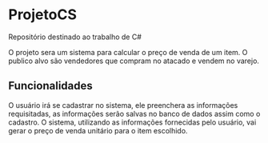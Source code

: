 # ProjetoCS
Repositório destinado ao trabalho de C#

O projeto sera um sistema para calcular o preço de venda de um item.
O publico alvo são vendedores que compram no atacado e vendem no varejo. 

## Funcionalidades 

O usuário irá se cadastrar no sistema, ele preenchera as informações requisitadas, as informações serão salvas no banco de dados assim como o cadastro.
O sistema, utilizando as informações fornecidas pelo usuário, vai gerar o preço de venda unitário para o  item escolhido.

